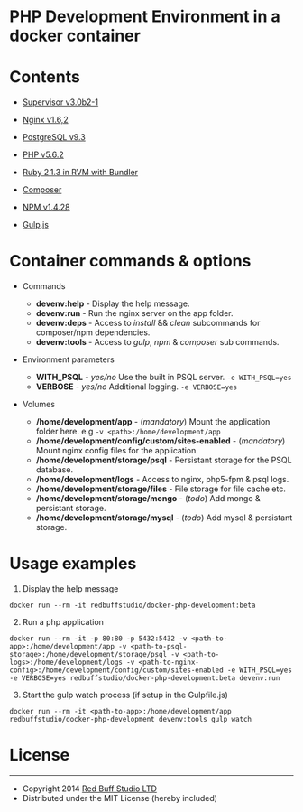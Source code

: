 PHP Development Environment in a docker container
===========

# Contents

* [Supervisor v3.0b2-1](http://supervisord.org/)
* [Nginx v1.6,2](http://nginx.org/en/CHANGES-1.6)
* [PostgreSQL v9.3](http://www.postgresql.org/docs/devel/static/release-9-3.html)

* [PHP v5.6.2](http://php.net/ChangeLog-5.php#5.6.2)
* [Ruby 2.1.3 in RVM with Bundler](https://www.ruby-lang.org/en/news/2014/09/19/ruby-2-1-3-is-released/)

* [Composer](https://getcomposer.org/)
* [NPM v1.4.28](https://www.npmjs.org/)
* [Gulp.js](http://gulpjs.com/)

# Container commands & options

* Commands

  * **devenv:help** - Display the help message.
  * **devenv:run** - Run the nginx server on the app folder.
  * **devenv:deps** - Access to *install* && *clean* subcommands for composer/npm dependencies.
  * **devenv:tools** - Access to *gulp*, *npm* & *composer* sub commands.

* Environment parameters

  * **WITH_PSQL** - *yes/no* Use the built in PSQL server. `-e WITH_PSQL=yes`
  * **VERBOSE** - *yes/no* Additional logging. `-e VERBOSE=yes`

* Volumes

  * **/home/development/app** - (*mandatory*) Mount the application folder here. e.g `-v <path>:/home/development/app`
  * **/home/development/config/custom/sites-enabled** - (*mandatory*) Mount nginx config files for the application.
  * **/home/development/storage/psql** - Persistant storage for the PSQL database.
  * **/home/development/logs** - Access to nginx, php5-fpm & psql logs.
  * **/home/development/storage/files** - File storage for file cache etc.
  * **/home/development/storage/mongo** - (*todo*) Add mongo & persistant storage.
  * **/home/development/storage/mysql** - (*todo*) Add mysql & persistant storage.

# Usage examples

1. Display the help message

`docker run --rm -it redbuffstudio/docker-php-development:beta`

2. Run a php application

`docker run --rm -it -p 80:80 -p 5432:5432 -v
<path-to-app>:/home/development/app -v
<path-to-psql-storage>:/home/development/storage/psql -v
<path-to-logs>:/home/development/logs -v
<path-to-nginx-config>:/home/development/config/custom/sites-enabled
-e WITH_PSQL=yes -e VERBOSE=yes
redbuffstudio/docker-php-development:beta devenv:run`

3. Start the gulp watch process (if setup in the Gulpfile.js)

`docker run --rm -it <path-to-app>:/home/development/app
redbuffstudio/docker-php-development devenv:tools gulp watch`

# License
-------

* Copyright 2014 [Red Buff Studio LTD](http://redbuffstudio.com)
* Distributed under the MIT License (hereby included)

